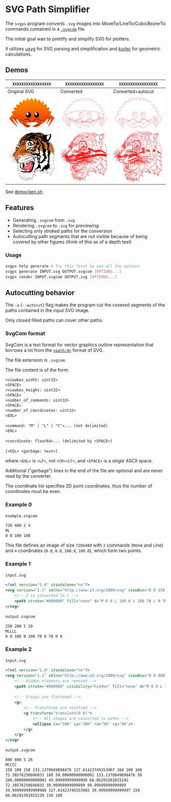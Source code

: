 # SVG Path Simplifier

The `svgps` program converts `.svg` images into MoveTo/LineTo/CubicBezierTo commands
contained in a [`.svgcom`](#svgcom-format) file.

The initial goal was to prettify and simplify SVG for plotters.

It utilizes [usvg](https://github.com/RazrFalcon/resvg/tree/master/usvg) for SVG parsing and simplification
and [kurbo](https://github.com/linebender/kurbo) for geometric calculations.

## Demos

| `XXXXXXXXXXXXXXXXX` | `XXXXXXXXXXXXXXXXX` | `XXXXXXXXXXXXXXXXX` |
| --- | --- | --- |
| Original SVG | Converted | Converted+autocut |
| ![ferris](https://github.com/MarkLagodych/svg_path_simplifier/blob/main/demo/ferris.svg) | ![ferris-gen](https://github.com/MarkLagodych/svg_path_simplifier/blob/main/demo/ferris-converted.svg) | ![ferris-cut](https://github.com/MarkLagodych/svg_path_simplifier/blob/main/demo/ferris-converted-autocut.svg) |
| ![tiger](https://github.com/MarkLagodych/svg_path_simplifier/blob/main/demo/tiger.svg) | ![tiger-gen](https://github.com/MarkLagodych/svg_path_simplifier/blob/main/demo/tiger-converted.svg) | ![tiger-cut](https://github.com/MarkLagodych/svg_path_simplifier/blob/main/demo/tiger-converted-autocut.svg) |

See [demo/gen.sh](./demo/gen.sh).

## Features

* Generating `.svgcom` from `.svg`
* Rendering `.svgcom` to `.svg` for previewing
* Selecting only stroked paths for the conversion
* Autocutting path segments that are not visible because of being covered by other figures
  (think of this as of a depth test)

### Usage

```sh
svgps help generate # Try this first to see all the options
svgps generate INPUT.svg OUTPUT.svgcom [OPTIONS...]
svgps render INPUT.svgcom OUTPUT.svg [OPTIONS...]
```

## Autocutting behavior

The `-a` (`--autocut`) flag makes the program cut the covered segments of the paths contained in the input SVG image.

Only closed filled paths can cover other paths.

### SvgCom format

SvgCom is a text format for vector graphics outline representation that borrows a lot from the
[`<path:d>`](https://www.w3.org/TR/SVG/paths.html#TheDProperty) format of SVG. 

The file extension is `.svgcom`.

The file content is of the form:

```
<viewbox_width: uint32>
<SPACE>
<viewbox_height: uint32>
<SPACE>
<number_of_commands: uint32>
<SPACE>
<number_of_coordinates: uint32>
<EOL>

<command: "M" | "L" | "C">... (not delimited)
<EOL>

<coordinate: float64>... (delimited by <SPACE>)

[<EOL> <garbage: text>]
```

where `<EOL>` is `<LF>`, not `<CR><LF>`, and `<SPACE>` is a *single* ASCII space.

Additional ("garbage") lines in the end of the file are optional and are never read by the converter.

The coordinate list specifies 2D point coordinates, thus the number of coordinates must be even.

### Example 0

`example.svgcom`
```
720 480 2 4
ML
0 0 100 100
```

This file defines an image of size `720`x`480`
with `2` commands (`M`ove and `L`ine)
and `4` coordinates (`0.0`, `0.0`, `100.0`, `100.0`), which form two points.

### Example 1

`input.svg`
```xml
<?xml version="1.0" standalone="no"?>
<svg version="1.1" xmlns="http://www.w3.org/2000/svg" viewBox="0 0 250 200">
    <!-- Z is converted to L -->
    <path stroke="#000000" fill="none" d="M 0 0 L 100 0 L 100 70 L 0 70 Z"/>
</svg>
```
`output.svgcom`
```
250 200 5 10
MLLLL
0 0 100 0 100 70 0 70 0 0
```

### Example 2

`input.svg`
```xml
<?xml version="1.0" standalone="no"?>
<svg version="1.1" xmlns="http://www.w3.org/2000/svg" viewBox="0 0 800 600">
    <!-- Hidden elements are removed -->
    <path stroke="#000000" visibility="hidden" fill="none" d="M 0 0 L 100 0 L 100 70 L 0 70 Z"/>

    <!-- Groups are flattened -->
    <g>
        <!-- Transforms are resolved -->
        <g transform="translate(0 0)">
            <!-- All shapes are converted to paths -->
            <ellipse cx="100" cy="100" rx="50" ry="60"/>
        </g>
    </g>
</svg>
```

`output.svgcom`
```
800 600 5 26
MCCCC
150 100 150 133.1370849898476 127.61423749153967 160 100 160 72.38576250846033 160 50.00000000000001 133.1370849898476 50 100.00000000000001 49.99999999999999 66.86291501015242 72.38576250846032 39.99999999999999 99.99999999999999 39.999999999999986 127.61423749153965 39.99999999999997 150 66.86291501015239 150 100
```